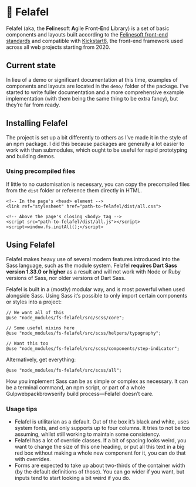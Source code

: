 # 🧆 Felafel

Felafel (aka, the **Fel**inesoft **A**gile **F**ront-**E**nd **L**ibrary) is a set of basic components and layouts built according to the [Felinesoft front-end standards](http://querkmachine.github.io/FSFrontEndDocs/) and compatible with [Kickstart8](https://github.com/querkmachine/kickstart8), the front-end framework used across all web projects starting from 2020.

## Current state

In lieu of a demo or significant documentation at this time, examples of components and layouts are located in the `demo/` folder of the package. I’ve started to write fuller documentation and a more comprehensive example implementation (with them being the same thing to be extra fancy), but they’re far from ready.

## Installing Felafel

The project is set up a bit differently to others as I’ve made it in the style of an npm package. I did this because packages are generally a lot easier to work with than submodules, which ought to be useful for rapid prototyping and building demos.

### Using precompiled files

If little to no customisation is necessary, you can copy the precompiled files from the `dist` folder or reference them directly in HTML.

```
<!-- In the page's <head> element -->
<link ref="stylesheet" href="path-to-felafel/dist/all.css">

<!-- Above the page's closing <body> tag -->
<script src="path-to-felafel/dist/all.js"></script>
<script>window.fs.initAll();</script>
```

## Using Felafel

Felafel makes heavy use of several modern features introduced into the Sass language, such as the module system. Felafel **requires Dart Sass version 1.33.0 or higher** as a result and will not work with Node or Ruby versions of Sass, nor older versions of Dart Sass.

Felafel is built in a (mostly) modular way, and is most powerful when used alongside Sass. Using Sass it’s possible to only import certain components or styles into a project:

```
// We want all of this
@use "node_modules/fs-felafel/src/scss/core";

// Some useful mixins here
@use "node_modules/fs-felafel/src/scss/helpers/typography";

// Want this too
@use "node_modules/fs-felafel/src/scss/components/step-indicator";
```

Alternatively, get everything:

```
@use "node_modules/fs-felafel/src/scss/all";
```

How you implement Sass can be as simple or complex as necessary. It can be a terminal command, an npm script, or part of a whole Gulpwebpackbrowserify build process—Felafel doesn’t care.

### Usage tips

- Felafel is utilitarian as a default. Out of the box it’s black and white, uses system fonts, and only supports up to four columns. It tries to not be too assuming, whilst still working to maintain some consistency.
- Felafel has a lot of override classes. If a bit of spacing looks weird, you want to change the size of this one heading, or put all this text in a big red box without making a whole new component for it, you can do that with overrides.
- Forms are expected to take up about two-thirds of the container width (by the default definitions of those). You can go wider if you want, but inputs tend to start looking a bit weird if you do.
